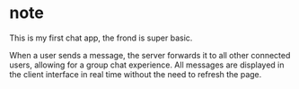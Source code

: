#  note
This is my first chat app, the frond is super basic.

When a user sends a message, the server forwards it to all other connected users, allowing for a group chat experience. All messages are displayed in the client interface in real time without the need to refresh the page.